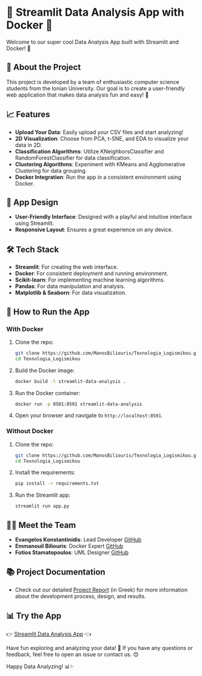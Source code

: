 # 🎉 Streamlit Data Analysis App with Docker 🌟

Welcome to our super cool Data Analysis App built with Streamlit and Docker! 🚀

## 🏫 About the Project

This project is developed by a team of enthusiastic computer science students from the Ionian University. Our goal is to create a user-friendly web application that makes data analysis fun and easy! 🥳

## 📈 Features

- **Upload Your Data**: Easily upload your CSV files and start analyzing!
- **2D Visualization**: Choose from PCA, t-SNE, and EDA to visualize your data in 2D.
- **Classification Algorithms**: Utilize KNeighborsClassifier and RandomForestClassifier for data classification.
- **Clustering Algorithms**: Experiment with KMeans and Agglomerative Clustering for data grouping.
- **Docker Integration**: Run the app in a consistent environment using Docker.

## 🎨 App Design

- **User-Friendly Interface**: Designed with a playful and intuitive interface using Streamlit.
- **Responsive Layout**: Ensures a great experience on any device.

## 🛠️ Tech Stack

- **Streamlit**: For creating the web interface.
- **Docker**: For consistent deployment and running environment.
- **Scikit-learn**: For implementing machine learning algorithms.
- **Pandas**: For data manipulation and analysis.
- **Matplotlib & Seaborn**: For data visualization.

## 🚀 How to Run the App

### With Docker

1. Clone the repo:
    ```sh
    git clone https://github.com/ManosBiliouris/Texnologia_Logismikou.git
    cd Texnologia_Logismikou
    ```
2. Build the Docker image:
    ```sh
    docker build -t streamlit-data-analysis .
    ```
3. Run the Docker container:
    ```sh
    docker run -p 8501:8501 streamlit-data-analysis
    ```
4. Open your browser and navigate to `http://localhost:8501`.

### Without Docker

1. Clone the repo:
    ```sh
    git clone https://github.com/ManosBiliouris/Texnologia_Logismikou.git
    cd Texnologia_Logismikou
    ```
2. Install the requirements:
    ```sh
    pip install -r requirements.txt
    ```
3. Run the Streamlit app:
    ```sh
    streamlit run app.py
    ```

## 👨‍💻 Meet the Team

- **Evangelos Konstantinidis**: Lead Developer [GitHub](https://github.com/vag4me)
- **Emmanouil Biliouris**: Docker Expert [GitHub](https://github.com/ManosBiliouris)
- **Fotios Stamatopoulos**: UML Designer [GitHub](https://github.com/FOTAKLAS)

## 📚 Project Documentation

- Check out our detailed [Project Report](https://github.com/ManosBiliouris/Texnologia_Logismikou/blob/main/report.pdf) (in Greek) for more information about the development process, design, and results.

## 📊 Try the App

👉 [Streamlit Data Analysis App](https://softwaretechnology-b42qedritrsylcjthcxrvx.streamlit.app) 👈

Have fun exploring and analyzing your data! 🎉 If you have any questions or feedback, feel free to open an issue or contact us. 😊

Happy Data Analyzing! 📊✨
